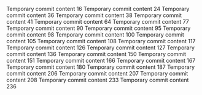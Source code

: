 Temporary commit content 16
Temporary commit content 24
Temporary commit content 36
Temporary commit content 38
Temporary commit content 41
Temporary commit content 64
Temporary commit content 77
Temporary commit content 90
Temporary commit content 95
Temporary commit content 98
Temporary commit content 100
Temporary commit content 105
Temporary commit content 108
Temporary commit content 117
Temporary commit content 126
Temporary commit content 127
Temporary commit content 136
Temporary commit content 150
Temporary commit content 151
Temporary commit content 166
Temporary commit content 167
Temporary commit content 180
Temporary commit content 187
Temporary commit content 206
Temporary commit content 207
Temporary commit content 208
Temporary commit content 233
Temporary commit content 236
